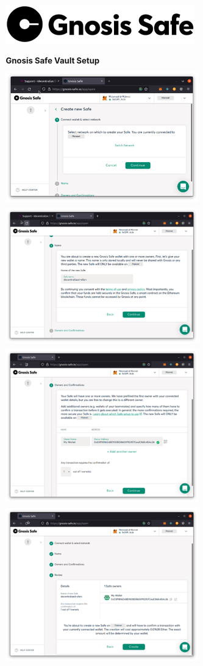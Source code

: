 ![](../../.gitbook/assets/gnosis.png)

## Gnosis Safe Vault Setup

![](../../.gitbook/assets/gnosis-step-1.png)

![](../../.gitbook/assets/gnosis-step-2.png)

![](../../.gitbook/assets/gnosis-step-3.png)

![](../../.gitbook/assets/gnosis-step-4.png)

